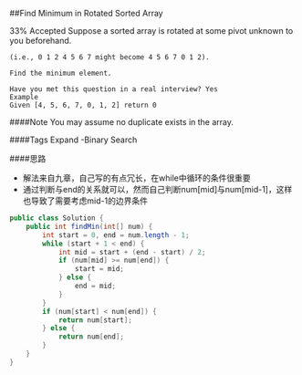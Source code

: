 ##Find Minimum in Rotated Sorted Array

33% Accepted
	Suppose a sorted array is rotated at some pivot unknown to you beforehand.

	(i.e., 0 1 2 4 5 6 7 might become 4 5 6 7 0 1 2).

	Find the minimum element.

	Have you met this question in a real interview? Yes
	Example
	Given [4, 5, 6, 7, 0, 1, 2] return 0

####Note
You may assume no duplicate exists in the array.

####Tags Expand
-Binary Search

####思路
- 解法来自九章，自己写的有点冗长，在while中循环的条件很重要
- 通过判断与end的关系就可以，然而自己判断num[mid]与num[mid-1]，这样也导致了需要考虑mid-1的边界条件


```java
public class Solution {
    public int findMin(int[] num) {
        int start = 0, end = num.length - 1;
        while (start + 1 < end) {
            int mid = start + (end - start) / 2;
            if (num[mid] >= num[end]) {
                start = mid;
            } else {
                end = mid;
            }
        }
        if (num[start] < num[end]) {
            return num[start];
        } else {
            return num[end];
        }
    }
}
```
